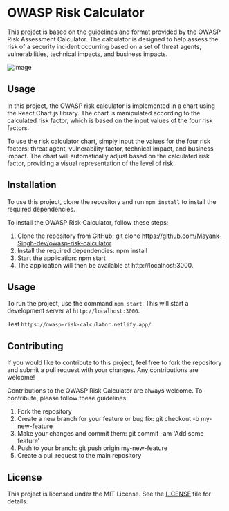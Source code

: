 # OWASP Risk Calculator

This project is based on the guidelines and format provided by the OWASP Risk Assessment Calculator. The calculator is designed to help assess the risk of a security incident occurring based on a set of threat agents, vulnerabilities, technical impacts, and business impacts.


![image](https://user-images.githubusercontent.com/114851381/227312769-bd88413e-716c-4c0a-bb28-52e8297997ba.png)


## Usage

In this project, the OWASP risk calculator is implemented in a chart using the React Chart.js library. The chart is manipulated according to the calculated risk factor, which is based on the input values of the four risk factors.

To use the risk calculator chart, simply input the values for the four risk factors: threat agent, vulnerability factor, technical impact, and business impact. The chart will automatically adjust based on the calculated risk factor, providing a visual representation of the level of risk.

## Installation

To use this project, clone the repository and run `npm install` to install the required dependencies.

To install the OWASP Risk Calculator, follow these steps:

1. Clone the repository from GitHub: git clone https://github.com/Mayank-Singh-dev/owasp-risk-calculator
2. Install the required dependencies: npm install
3. Start the application: npm start
4. The application will then be available at http://localhost:3000.

## Usage

To run the project, use the command `npm start`. This will start a development server at `http://localhost:3000`.

Test `https://owasp-risk-calculator.netlify.app/`

## Contributing

If you would like to contribute to this project, feel free to fork the repository and submit a pull request with your changes. Any contributions are welcome!

Contributions to the OWASP Risk Calculator are always welcome. To contribute, please follow these guidelines:

1. Fork the repository
2. Create a new branch for your feature or bug fix: git checkout -b my-new-feature
3. Make your changes and commit them: git commit -am 'Add some feature'
4. Push to your branch: git push origin my-new-feature
5. Create a pull request to the main repository

## License

This project is licensed under the MIT License. See the [LICENSE](LICENSE) file for details.
